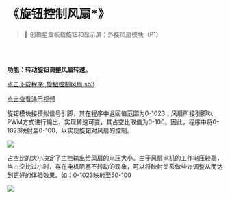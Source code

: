 # 《旋钮控制风扇*》

> 🧰  创趣星盒板载旋钮和显示屏；外接风扇模块（P1）

<br><br>

**功能：转动旋钮调整风扇转速。**

<a href="/tutorial/starbox_sj/sb3/旋钮控制风扇.sb3">点击下载程序: 旋钮控制风扇.sb3</a>

<a href="https://www.cfunworld.com" target="_blank">点击查看演示视频</a>

旋钮模块接模拟信号引脚，其在程序中返回值范围为0-1023；风扇所接引脚以PWM方式进行输出，实现转速可变，其占空比取值为0-100。因此，程序中将0-1023映射至0-100，以实现旋钮对风扇的控制。


<img src="/images/docimg/【小学】旋钮控制风扇.png" >

占空比的大小决定了主控输出给风扇的电压大小。由于风扇电机的工作电压较高，当占空比过小时，存在电机阻塞不转动的现象，可以将映射关系做些许调整从而达到更好的体验效果。如：0-1023映射至50-100

<img src="/images/docimg/【小学】旋钮控制风扇2.png" >